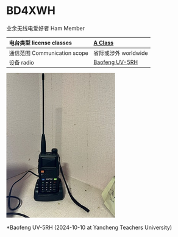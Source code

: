 # BD4XWH 
业余无线电爱好者 Ham Member


|电台类型 license classes| [A Class](https://en.wikipedia.org/wiki/Amateur_radio_licensing_in_China)|
| :----------- | :----------- |
|通信范围 Communication scope| 省际或涉外 worldwide|
|设备 radio| [Baofeng UV-5RH](https://www.baofengradio.co/product/UV-5RH.html)|

![radio UV-5RH](/img/radio.jpg "radio UV-5RH")

*Baofeng UV-5RH (2024-10-10 at Yancheng Teachers University)
